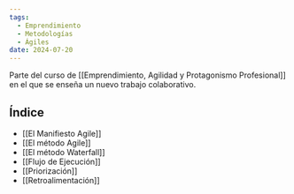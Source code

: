 ```yaml
---
tags:
  - Emprendimiento
  - Metodologías
  - Ágiles
date: 2024-07-20
---
```

Parte del curso de [[Emprendimiento, Agilidad y Protagonismo Profesional]] en el que se enseña un nuevo trabajo colaborativo.

## Índice
- [[El Manifiesto Agile]]
- [[El método Agile]]
- [[El método Waterfall]]
- [[Flujo de Ejecución]]
- [[Priorización]]
- [[Retroalimentación]]
